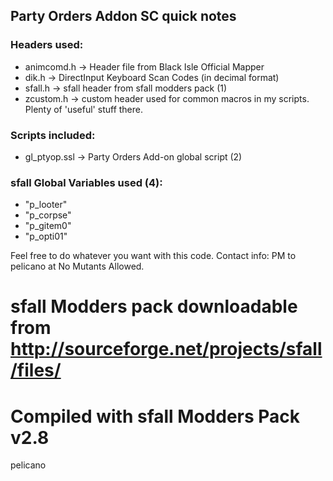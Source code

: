 ## Party Orders Addon SC quick notes

### Headers used:
* animcomd.h -> Header file from Black Isle Official Mapper
* dik.h -> DirectInput Keyboard Scan Codes (in decimal format)
* sfall.h -> sfall header from sfall modders pack (1)
* zcustom.h -> custom header used for common macros in my scripts. Plenty of 'useful' stuff there.

### Scripts included:
* gl_ptyop.ssl -> Party Orders Add-on global script (2)

### sfall Global Variables used (4):
* "p_looter"
* "p_corpse"
* "p_gitem0"
* "p_opti01"


Feel free to do whatever you want with this code.
Contact info: PM to pelicano at No Mutants Allowed.

# sfall Modders pack downloadable from http://sourceforge.net/projects/sfall/files/
# Compiled with sfall Modders Pack v2.8

pelicano
